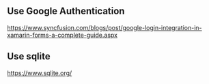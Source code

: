 ## Use Google Authentication
https://www.syncfusion.com/blogs/post/google-login-integration-in-xamarin-forms-a-complete-guide.aspx

## Use sqlite
https://www.sqlite.org/
